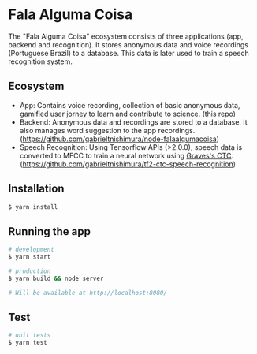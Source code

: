 # Fala Alguma Coisa

The "Fala Alguma Coisa" ecosystem consists of three applications (app, backend and recognition). It stores anonymous data and voice recordings (Portuguese Brazil) to a database. This data is later used to train a speech recognition system.

## Ecosystem

- App: Contains voice recording, collection of basic anonymous data, gamified user jorney to learn and contribute to science. (this repo)
- Backend: Anonymous data and recordings are stored to a database. It also manages word suggestion to the app recordings. (https://github.com/gabrieltnishimura/node-falaalgumacoisa)
- Speech Recognition: Using Tensorflow APIs (>2.0.0), speech data is converted to MFCC to train a neural network using [Graves's CTC](https://www.cs.toronto.edu/~graves/icml_2006.pdf). (https://github.com/gabrieltnishimura/tf2-ctc-speech-recognition)

## Installation

```bash
$ yarn install
```

## Running the app

```bash
# development
$ yarn start

# production
$ yarn build && node server

# Will be available at http://localhost:8080/
```

## Test

```bash
# unit tests
$ yarn test
```
